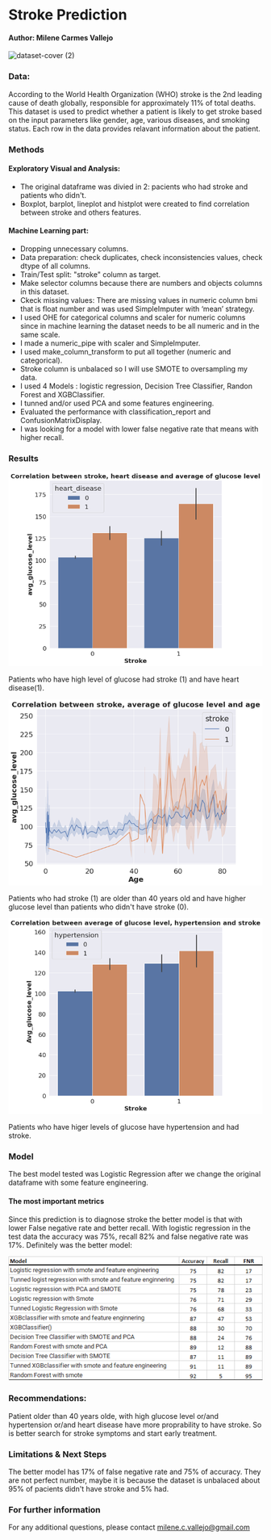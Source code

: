 # Stroke Prediction 
#### Author: Milene Carmes Vallejo


![dataset-cover (2)](https://user-images.githubusercontent.com/112773242/203482910-40b46c69-0c62-4bee-802e-4a0d89acdca2.jpg)




### Data:

According to the World Health Organization (WHO) stroke is the 2nd leading cause of death globally, responsible for approximately 11% of total deaths. This dataset is used to predict whether a patient is likely to get stroke based on the input parameters like gender, age, various diseases, and smoking status. Each row in the data provides relavant information about the patient.

### Methods

#### Exploratory Visual and Analysis: 

- The original dataframe was divied in 2: pacients who had stroke and patients who didn't. 
- Boxplot, barplot, lineplot and histplot were created to find correlation between stroke and others features. 

#### Machine Learning part: 
- Dropping unnecessary columns.
- Data preparation: check duplicates, check inconsistencies values, check dtype of all columns. 
- Train/Test split: "stroke" column as target.
- Make selector columns because there are numbers and objects columns in this dataset.
- Ckeck missing values: There are missing values in numeric column bmi that is float number and was used SimpleImputer with ‘mean’ strategy.
- I used OHE for categorical columns and scaler for numeric columns since in machine learning the dataset needs to be all numeric and in the same scale. 
- I made a numeric_pipe with scaler and SimpleImputer. 
- I used make_column_transform to put all together (numeric and categorical). 
- Stroke column is unbalaced so I will use SMOTE to oversampling my data.
- I used 4 Models :  logistic regression, Decision Tree Classifier, Randon Forest and XGBClassifier. 
- I tunned and/or used PCA and some features engineering. 
- Evaluated the performance with classification_report and ConfusionMatrixDisplay.
- I was looking for a model with lower false negative rate that means with higher recall. 
 

### Results


![Stroke_Prediction_project_2](stroke11.png)

Patients who have high level of glucose had stroke (1) and have heart disease(1).



![Stroke_Prediction_project_2](stroke12.png)

Patients who had stroke (1) are older than 40 years old and have higher glucose level than patients who didn't have stroke (0). 




![Stroke_Prediction_project_2](stroke13.png)

Patients who have higer levels of glucose have hypertension and had stroke.



### Model
The best model tested was Logistic Regression after we change the original dataframe with some feature engineering. 

#### The most important metrics

Since this prediction is to diagnose stroke the better model is that with lower False negative rate and better recall. With logistic regression in the test data the accuracy was 75%, recall 82% and false negative rate was 17%.  Definitely was the better model: 

![Stroke_Prediction_project_2](stroke4.png)


### Recommendations:
Patient older than 40 years olde, with high glucose level or/and hypertension or/and heart disease have more proprability to have stroke. So is better search for stroke symptoms and start early treatment.  

### Limitations & Next Steps
The better model has 17% of false negative rate and 75% of accuracy. They are not perfect number, maybe it is because the dataset is unbalaced  about 95% of pacients didn't have stroke and 5% had.

### For further information
For any additional questions, please contact milene.c.vallejo@gmail.com
